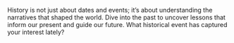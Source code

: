 History is not just about dates and events; it’s about understanding the narratives that shaped the world. Dive into the past to uncover lessons that inform our present and guide our future. What historical event has captured your interest lately?
